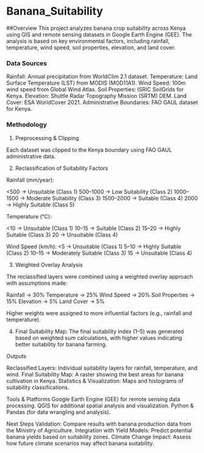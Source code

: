 # Banana_Suitability 
##Overview
This project analyzes banana crop suitability across Kenya using GIS and remote sensing datasets in Google Earth Engine (GEE). The analysis is based on key environmental factors, including rainfall, temperature, wind speed, soil properties, elevation, and land cover.

### Data Sources

Rainfall: Annual precipitation from WorldClim 2.1 dataset.
Temperature: Land Surface Temperature (LST) from MODIS (MOD11A1).
Wind Speed: 100m wind speed from Global Wind Atlas.
Soil Properties: ISRIC SoilGrids for Kenya.
Elevation: Shuttle Radar Topography Mission (SRTM) DEM.
Land Cover: ESA WorldCover 2021.
Administrative Boundaries: FAO GAUL dataset for Kenya.

### Methodology

1. Preprocessing & Clipping

Each dataset was clipped to the Kenya boundary using FAO GAUL administrative data.

2. Reclassification of Suitability Factors

Rainfall (mm/year):

<500 → Unsuitable (Class 1)
500–1000 → Low Suitability (Class 2)
1000–1500 → Moderate Suitability (Class 3)
1500–2000 → Suitable (Class 4)
2000 → Highly Suitable (Class 5)

Temperature (°C):

<10 → Unsuitable (Class 1)
10–15 → Suitable (Class 2)
15–20 → Highly Suitable (Class 3)
20 → Unsuitable (Class 4)

Wind Speed (km/h):
<5 → Unsuitable (Class 1)
5–10 → Highly Suitable (Class 2)
10–15 → Moderately Suitable (Class 3)
15 → Unsuitable (Class 4)

3. Weighted Overlay Analysis

The reclassified layers were combined using a weighted overlay approach with assumptions made:

Rainfall → 30%
Temperature → 25%
Wind Speed → 20%
Soil Properties → 15%
Elevation → 5%
Land Cover → 5%

Higher weights were assigned to more influential factors (e.g., rainfall and temperature).

4. Final Suitability Map: The final suitability index (1–5) was generated based on weighted sum calculations, with higher values indicating better suitability for banana farming.

Outputs

Reclassified Layers: Individual suitability layers for rainfall, temperature, and wind.
Final Suitability Map: A raster showing the best areas for banana cultivation in Kenya.
Statistics & Visualization: Maps and histograms of suitability classifications.

Tools & Platforms
Google Earth Engine (GEE) for remote sensing data processing.
QGIS for additional spatial analysis and visualization.
Python & Pandas (for data wrangling and analysis).

Next Steps
Validation: Compare results with banana production data from the Ministry of Agriculture.
Integration with Yield Models: Predict potential banana yields based on suitability zones.
Climate Change Impact: Assess how future climate scenarios may affect banana suitability.

